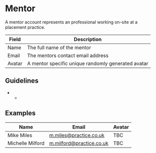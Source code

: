 # Mentor

A mentor account represents an professional working on-site at a placement practice.

| Field | Description |
| ----- | ----------- |
| Name | The full name of the mentor |
| Email | The mentors contact email address |
| Avatar | A mentor specific unique randomly generated avatar |

## Guidelines
* -

## Examples

| Name | Email | Avatar |
| ---- | ----- | ------ |
| Mike Miles | m.miles@practice.co.uk | TBC |
| Michelle Milford | m.milford@practice.co.uk | TBC |

